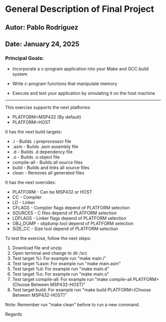# General Description of Final Project

## Autor: Pablo Rodriguez
## Date: January 24, 2025

### Principal Goals:
* Incorporate a c-program application into your Make and GCC build system

* Write c-program functions that manipulate memory

* Execute and test your application by simulating it on the host machine

-------------------------------------------------------------------------------------------------

This exercise supports the next platforms:

* PLATFORM=MSP432 (By default)
* PLATFORM=HOST

It has the next build targets:

* <FILE>.i    - Builds <FILE>.i preprocessor file
* <FILE>.asm  - Builds <FILE>.asm assembly file
* <FILE>.d    - Builds <FILE>.d dependency file
* <FILE>.o    - Builds <FILE>.o object file
* compile-all - Builds all source files 
* build       - Builds and links all source files
* clean		  - Removes all generated files

It has the next overrides:

* PLATFORM - Can be MSP432 or HOST
* CC	     - Compiler
* LD		 - Linker
* CFLAGS   - Compiler flags depend of PLATFORM selection
* SOURCES  - C files depend of PLATFORM selection
* LDFLAGS  - Linker flags depend of PLATFORM selection
* OBJ_DUMP - objdump tool depend of PLATFORM selection
* SIZE_CC  - Size tool depend of PLATFORM selection

To test the exercise, follow the next steps:

1. Download file and unzip
2. Open terminal and change to dir /src
3. Test target %i: For example run "make main.i" 
4. Test target %asm: For example run "make main.asm"
5. Test target %d: For example run "make main.d"
6. Test target %o: For example run "make main.o" 
7. Test target compile-all: For example run "make compile-all PLATFORM=(Choose Between MSP432-HOST)"
8. Test target build: For example run "make build PLATFORM=(Choose Between MSP432-HOST)"

Note: Remember run "make clean" before to run a new command.

Regards